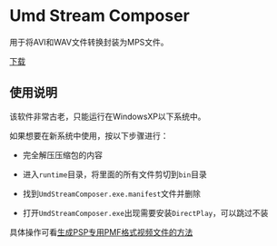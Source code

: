 # Umd Stream Composer

用于将AVI和WAV文件转换封装为MPS文件。

[下载](https://wololo.net/downloads/index.php/download/8188)

## 使用说明

该软件非常古老，只能运行在WindowsXP以下系统中。

如果想要在新系统中使用，按以下步骤进行：

* 完全解压压缩包的内容

* 进入`runtime`目录，将里面的所有文件剪切到`bin`目录

* 找到`UmdStreamComposer.exe.manifest`文件并删除

* 打开`UmdStreamComposer.exe`出现需要安装`DirectPlay`，可以跳过不装

具体操作可看[生成PSP专用PMF格式视频文件的方法](https://www.bilibili.com/read/cv26819398)
